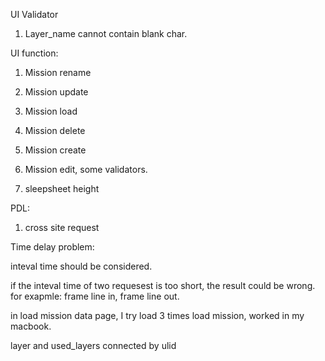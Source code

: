 UI Validator
1. Layer_name cannot contain blank char.

UI function:

1. Mission rename
2. Mission update
3. Mission load
4. Mission delete
5. Mission create
6. Mission edit, some validators.

7. sleepsheet height


PDL:

1. cross site request



Time delay problem:


inteval time should be considered. 

if the inteval time of two requesest is too short, the result could be wrong.
for exapmle: frame line in, frame line out.

in load mission data page, I try load 3 times load mission, worked in my macbook.


layer and used_layers connected by ulid 